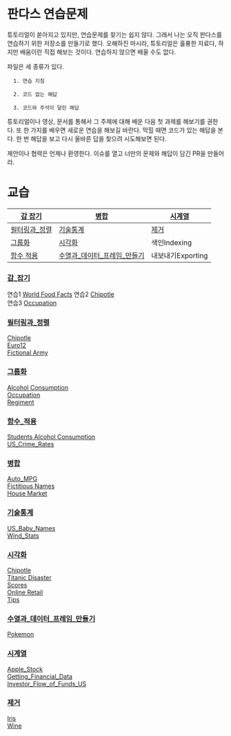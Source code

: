 # 판다스 연습문제

튜토리얼이 쏟아지고 있지만, 연습문제를 찾기는 쉽지 않다. 그래서 나는 오직 판다스를 연습하기 위한 저장소를 만들기로 했다. 오해하진 마시라, 튜토리얼은 훌륭한 자료다, 하지만 배움이란 직접 해보는 것이다. 연습하지 않으면 배울 수도 없다.

파일은 세 종류가 있다.

      1. 연습 지침

      2. 코드 없는 해답

      3. 코드와 주석이 달린 해답

튜토리얼이나 영상, 문서를 통해서 그 주제에 대해 배운 다음 첫 과제를 해보기를 권한다.  또 한 가지를 배우면 새로운 연습을 해보길 바란다. 막힐 때면 코드가 있는 해답을 본다. 한 번 해답을 보고 다시 올바른 답을 찾으려 시도해보면 된다.

제안이나 협력은 언제나 환영한다. 이슈를 열고 너만의 문제와 해답이 담긴 PR을 만들어라.

# 교습

| [감 잡기](#감_잡기)                              | [병합](#병합)                                          | [시계열](#시계열) |
| ------------------------------------------------------------ | ------------------------------------------------------------ | --------------------------------- |
| [필터링과_정렬](#필터링과_정렬) | [기술통계](#기술통계)                                      | [제거](#제거)         |
| [그룹화](#그룹화)                                  | [시각화](#시각화)                        | 색인Indexing                      |
| [함수 적용](#함수_적용)                                     | [수열과_데이터_프레임_만들기](#수열과_데이터_프레임_만들기) | 내보내기Exporting                 |

### [감_잡기](https://github.com/twinstae/pandas_exercises/tree/master/01_Getting_%26_Knowing_Your_Data)  
연습1 [World Food Facts](https://github.com/twinstae/pandas_exercises/tree/master/01_Getting_%26_Knowing_Your_Data/World%20Food%20Facts)
연습2 [Chipotle](https://github.com/twinstae/pandas_exercises/tree/master/01_Getting_%26_Knowing_Your_Data/Chipotle)  
연습3 [Occupation](https://github.com/twinstae/pandas_exercises/tree/master/01_Getting_%26_Knowing_Your_Data/Occupation)  

### [필터링과_정렬](https://github.com/twinstae/pandas_exercises/tree/master/02_Filtering_%26_Sorting)
[Chipotle](https://github.com/twinstae/pandas_exercises/tree/master/02_Filtering_%26_Sorting/Chipotle)  
[Euro12](https://github.com/twinstae/pandas_exercises/tree/master/02_Filtering_%26_Sorting/Euro12)  
[Fictional Army](https://github.com/twinstae/pandas_exercises/tree/master/02_Filtering_%26_Sorting/Fictional%20Army)

### [그룹화](https://github.com/twinstae/pandas_exercises/tree/master/03_Grouping)
[Alcohol Consumption](https://github.com/twinstae/pandas_exercises/tree/master/03_Grouping/Alcohol_Consumption)  
[Occupation](https://github.com/twinstae/pandas_exercises/tree/master/03_Grouping/Occupation)  
[Regiment](https://github.com/twinstae/pandas_exercises/tree/master/03_Grouping/Regiment)

### [함수_적용](https://github.com/twinstae/pandas_exercises/tree/master/04_Apply)
[Students Alcohol Consumption](https://github.com/twinstae/pandas_exercises/tree/master/04_Apply/Students_Alcohol_Consumption)  
[US_Crime_Rates](https://github.com/twinstae/pandas_exercises/tree/master/04_Apply/US_Crime_Rates)     

### [병합](https://github.com/twinstae/pandas_exercises/tree/master/05_Merge)
[Auto_MPG](https://github.com/twinstae/pandas_exercises/tree/master/05_Merge/Auto_MPG)  
[Fictitious Names](https://github.com/twinstae/pandas_exercises/tree/master/05_Merge/Fictitous%20Names)  
[House Market](https://github.com/twinstae/pandas_exercises/tree/master/05_Merge/Housing%20Market)  

### [기술통계](https://github.com/twinstae/pandas_exercises/tree/master/06_Stats)
[US_Baby_Names](https://github.com/twinstae/pandas_exercises/tree/master/06_Stats/US_Baby_Names)  
[Wind_Stats](https://github.com/twinstae/pandas_exercises/tree/master/06_Stats/Wind_Stats)

### [시각화](https://github.com/twinstae/pandas_exercises/tree/master/07_Visualization)
[Chipotle](https://github.com/twinstae/pandas_exercises/tree/master/07_Visualization/Chipotle)  
[Titanic Disaster](https://github.com/twinstae/pandas_exercises/tree/master/07_Visualization/Titanic_Desaster)  
[Scores](https://github.com/twinstae/pandas_exercises/tree/master/07_Visualization/Scores)  
[Online Retail](https://github.com/twinstae/pandas_exercises/tree/master/07_Visualization/Online_Retail)  
[Tips](https://github.com/twinstae/pandas_exercises/tree/master/07_Visualization/Tips)  

### [수열과_데이터_프레임_만들기](https://github.com/twinstae/pandas_exercises/tree/master/08_Creating_Series_and_DataFrames)  
[Pokemon](https://github.com/twinstae/pandas_exercises/tree/master/08_Creating_Series_and_DataFrames/Pokemon)  

### [시계열](https://github.com/twinstae/pandas_exercises/tree/master/09_Time_Series)  
[Apple_Stock](https://github.com/twinstae/pandas_exercises/tree/master/09_Time_Series/Apple_Stock)  
[Getting_Financial_Data](https://github.com/twinstae/pandas_exercises/tree/master/09_Time_Series/Getting_Financial_Data)  
[Investor_Flow_of_Funds_US](https://github.com/twinstae/pandas_exercises/tree/master/09_Time_Series/Getting_Financial_Data)  

### [제거](https://github.com/twinstae/pandas_exercises/tree/master/10_Deleting)  
[Iris](https://github.com/twinstae/pandas_exercises/tree/master/10_Deleting/Iris)  
[Wine](https://github.com/twinstae/pandas_exercises/tree/master/10_Deleting/Wine)  
